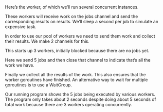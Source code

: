 Here’s the worker, of which we’ll run several concurrent instances. 

These workers will receive work on the jobs channel and send the corresponding results on results. 
We’ll sleep a second per job to simulate an expensive task.

In order to use our pool of workers we need to send them work and collect their results. 
We make 2 channels for this.

This starts up 3 workers, initially blocked because there are no jobs yet.

Here we send 5 jobs and then close that channel to indicate that’s all the work we have.

Finally we collect all the results of the work. This also ensures that the worker goroutines have finished. An alternative way to wait for multiple goroutines is to use a WaitGroup.


Our running program shows the 5 jobs being executed by various workers. The program only takes about 2 seconds despite doing about 5 seconds of total work because there are 3 workers operating concurrently.